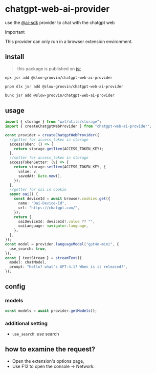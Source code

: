 # chatgpt-web-ai-provider

use the [@ai-sdk](https://github.com/vercel/ai) provider to chat with the chatgpt web

> [!IMPORTANT]
> This provider can only run in a browser extension environment.

## install

> this package is published on [jsr](https://jsr.io/)

```sh
npx jsr add @slow-groovin/chatgpt-web-ai-provider
```

```sh
pnpm dlx jsr add @slow-groovin/chatgpt-web-ai-provider
```

```sh
bunx jsr add @slow-groovin/chatgpt-web-ai-provider
```

## usage

```ts
import { storage } from "wxt/utils/storage";
import { createChatgptWebProvider } from "chatgpt-web-ai-provider";

const provider = createChatgptWebProvider({
  //getter for access_token in storage
  accessToken: () => {
    return storage.getItem(ACCESS_TOKEN_KEY);
  },
  //setter for access_token in storage
  accessTokenSetter: (v) => {
    return storage.setItem(ACCESS_TOKEN_KEY, {
      value: v,
      savedAt: Date.now(),
    });
  },
  //getter for oai in cookie
  async oai() {
    const deviceId = await browser.cookies.get({
      name: "Oai-Device-Id",
      url: "https://chatgpt.com/",
    });
    return {
      oaiDeviceId: deviceId?.value ?? "",
      oaiLanguage: navigator.language,
    };
  },
});
const model = provider.languageModel("gpt4o-mini", {
  use_search: true,
});
const { textStream } = streamText({
  model: chatModel,
  prompt: "hello? what's GPT-4.1? When is it released?",
});
```

## config

### models

```ts
const models = await provider.getModels();
```

### additional setting

- `use_search`: use search

## how to examine the request?

- Open the extension's options page,
- Use F12 to open the console -> Network.
